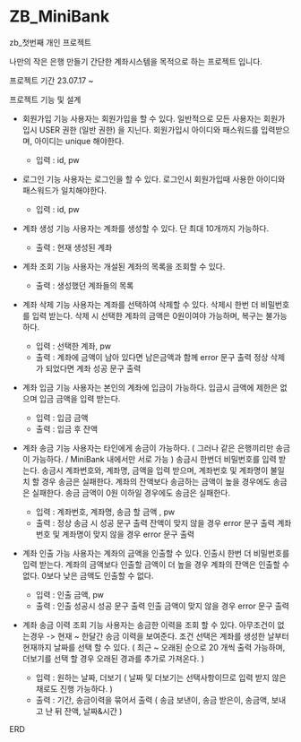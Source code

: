 # ZB_MiniBank
zb_첫번째 개인 프로젝트

나만의 작은 은행 만들기
간단한 계좌시스템을 목적으로 하는 프로젝트 입니다.

프로젝트 기간
23.07.17 ~ 

프로젝트 기능 및 설계

- 회원가입 기능
사용자는 회원가입을 할 수 있다.
일반적으로 모든 사용자는 회원가입시 USER 권한 (일반 권한) 을 지닌다.
회원가입시 아이디와 패스워드를 입력받으며, 아이디는 unique 해야한다.
  + 입력 : id, pw

- 로그인 기능
사용자는 로그인을 할 수 있다.
로그인시 회원가입때 사용한 아이디와 패스워드가 일치해야한다.
  + 입력 : id, pw

- 계좌 생성 기능
사용자는 계좌를 생성할 수 있다.
단 최대 10개까지 가능하다.
  + 출력 : 현재 생성된 계좌

- 계좌 조회 기능
사용자는 개설된 계좌의 목록을 조회할 수 있다.
  + 출력 : 생성했던 계좌들의 목록

- 계좌 삭제 기능
사용자는 계좌를 선택하여 삭제할 수 있다.
삭제시 한번 더 비밀번호를 입력 받는다.
삭제 시 선택한 계좌의 금액은 0원이여야 가능하며, 복구는 불가능 하다.
  + 입력 : 선택한 계좌, pw
  + 출력 : 계좌에 금액이 남아 있다면 남은금액과 함께 error 문구 출력
           정상 삭제가 되었다면 계좌 성공 문구 출력

- 계좌 입금 기능
사용자는 본인의 계좌에 입금이 가능하다.
입금시 금액에 제한은 없으며 입금 금액을 입력 받는다.
  + 입력 : 입금 금액
  + 출력 : 입금 후 잔액

- 계좌 송금 기능
사용자는 타인에게 송금이 가능하다.
( 그러나 같은 은행끼리만 송금이 가능하다. / MiniBank 내에서만 서로 가능 )
송금시 한번더 비밀번호를 입력 받는다.
송금시 계좌번호와, 계좌명, 금액을 입력 받으며,
계좌번호 및 계좌명이 불일치 할 경우 송금은 실패한다.
계좌의 잔액보다 송금하는 금액이 높을 경우에도 송금은 실패한다.
송금 금액이 0원 이하일 경우에도 송금은 실패한다.
  + 입력 : 계좌번호, 계좌명, 송금 할 금액 , pw
  + 출력 : 정상 송금 시 성공 문구 출력
           잔액이 맞지 않을 경우 error 문구 출력
           계좌번호 및 계좌명이 맞지 않을 경우 error 문구 출력

- 계좌 인출 가능
사용자는 계좌의 금액을 인출할 수 있다.
인출시 한번 더 비밀번호를 입력 받는다.
계좌의 금액보다 인출할 금액이 더 높을 경우 계좌의 잔액은 인출할 수 없다.
0보다 낮은 금액도 인출할 수 없다.
  + 입력 : 인출 금액, pw
  + 출력 : 인출 성공시 성공 문구 출력
           인출 금액이 맞지 않을 경우 error 문구 출력

- 계좌 송금 이력 조회 기능
사용자는 송금한 이력을 조회 할 수 있다.
아무조건이 없는경우 -> 현재 ~ 한달간 송금 이력을 보여준다.
조건 선택은 계좌를 생성한 날부터 현재까지 날짜를 선택 할 수 있다.
( 최근 ~ 오래된 순으로 20 개씩 출력 가능하며, 더보기를 선택 할 경우 오래된 경과를 추가로 가져온다. )
  + 입력 : 원하는 날짜, 더보기 ( 날짜 및 더보기는 선택사항이므로 입력 받지 않은채로도 진행 가능하다. )
  + 출력 : 기간, 송금이력을 묶어서 출력 ( 송금 보낸이, 송금 받은이, 송금액, 보내고 난 뒤 잔액, 날짜&시간 )

  


ERD
